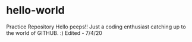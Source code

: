 # hello-world
Practice Repository
Hello peeps!!
Just a coding enthusiast catching up to the world of GITHUB. :)
Edited - 7/4/20

